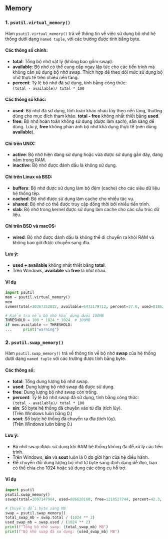 ## Memory
### 1. `psutil.virtual_memory()`

Hàm `psutil.virtual_memory()` trả về thông tin về việc sử dụng bộ nhớ hệ thống dưới dạng `named tuple`, với các trường được tính bằng byte.

#### Các thông số chính:
- **total**: Tổng bộ nhớ vật lý (không bao gồm swap).
- **available**: Bộ nhớ có thể cung cấp ngay lập tức cho các tiến trình mà không cần sử dụng bộ nhớ swap. Thích hợp để theo dõi mức sử dụng bộ nhớ thực tế trên nhiều nền tảng.
- **percent**: Tỷ lệ bộ nhớ đã sử dụng, tính bằng công thức:  
 `(total - available)/ total * 100`

#### Các thông số khác:
- **used**: Bộ nhớ đã sử dụng, tính toán khác nhau tùy theo nền tảng, thường dùng cho mục đích tham khảo. **total - free** không nhất thiết bằng **used**.
- **free**: Bộ nhớ hoàn toàn không sử dụng (được làm sạch), sẵn sàng để dùng. Lưu ý, **free** không phản ánh bộ nhớ khả dụng thực tế (nên dùng **available**).
  
#### Chỉ trên UNIX:
- **active**: Bộ nhớ hiện đang sử dụng hoặc vừa được sử dụng gần đây, đang nằm trong RAM.
- **inactive**: Bộ nhớ được đánh dấu là không sử dụng.

#### Chỉ trên Linux và BSD:
- **buffers**: Bộ nhớ được sử dụng làm bộ đệm (cache) cho các siêu dữ liệu hệ thống tệp.
- **cached**: Bộ nhớ được sử dụng làm cache cho nhiều tác vụ.
- **shared**: Bộ nhớ có thể được truy cập đồng thời bởi nhiều tiến trình.
- **slab**: Bộ nhớ trong kernel được sử dụng làm cache cho các cấu trúc dữ liệu.

#### Chỉ trên BSD và macOS:
- **wired**: Bộ nhớ được đánh dấu là không thể di chuyển ra khỏi RAM và không bao giờ được chuyển sang đĩa.

#### Lưu ý:
- **used + available** không nhất thiết bằng **total**.
- Trên Windows, **available** và **free** là như nhau.

#### Ví dụ
```python
import psutil
mem = psutil.virtual_memory()
mem
svmem(total=10367352832, available=6472179712, percent=37.6, used=8186245120, free=2181107712, active=4748992512, inactive=2758115328, buffers=790724608, cached=3500347392, shared=787554304, slab=199348224)

# Kiểm tra nếu bộ nhớ khả dụng dưới 100MB
THRESHOLD = 100 * 1024 * 1024  # 100MB
if mem.available <= THRESHOLD:
...     print("warning")
```
### 2. `psutil.swap_memory()`

Hàm `psutil.swap_memory()` trả về thông tin về bộ nhớ **swap** của hệ thống dưới dạng `named tuple` với các trường được tính bằng byte.

#### Các thông số:
- **total**: Tổng dung lượng bộ nhớ swap.
- **used**: Dung lượng bộ nhớ swap đã được sử dụng.
- **free**: Dung lượng bộ nhớ swap còn trống.
- **percent**: Tỷ lệ bộ nhớ swap đã sử dụng, tính bằng công thức:  
`(total - available)/ total * 100`
- **sin**: Số byte hệ thống đã chuyển vào từ đĩa (tích lũy).  
  (Trên Windows luôn bằng 0.)
- **sout**: Số byte hệ thống đã chuyển ra đĩa (tích lũy).  
  (Trên Windows luôn bằng 0.)

#### Lưu ý:
- Bộ nhớ swap được sử dụng khi RAM hệ thống không đủ để xử lý các tiến trình.
- Trên Windows, **sin** và **sout** luôn là 0 do giới hạn của hệ điều hành.
- Để chuyển đổi dung lượng bộ nhớ từ byte sang định dạng dễ đọc, bạn có thể chia cho 1024 hoặc sử dụng các công cụ hỗ trợ.

#### Ví dụ
```python
import psutil
psutil.swap_memory()
sswap(total=2097147904, used=886620160, free=1210527744, percent=42.3, sin=1050411008, sout=1906720768)

# Chuyển đổi byte sang MB
swap = psutil.swap_memory()
total_swap_mb = swap.total / (1024 ** 2)
used_swap_mb = swap.used / (1024 ** 2)
print(f"Tổng bộ nhớ swap: {total_swap_mb} MB")
print(f"Bộ nhớ swap đã sử dụng: {used_swap_mb} MB")
```
